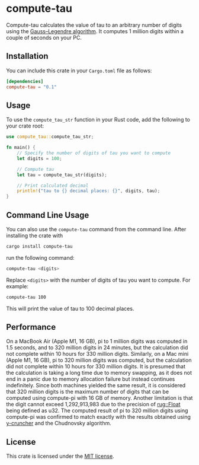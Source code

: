 # compute-tau

Compute-tau calculates the value of tau to an arbitrary number of digits using the [Gauss–Legendre algorithm](https://en.wikipedia.org/wiki/Gauss%E2%80%93Legendre_algorithm). It computes 1 million digits within a couple of seconds on your PC.

## Installation

You can include this crate in your `Cargo.toml` file as follows:

```toml
[dependencies]
compute-tau = "0.1"
```

## Usage

To use the `compute_tau_str` function in your Rust code, add the following to your crate root:

```rust
use compute_tau::compute_tau_str;

fn main() {
    // Specify the number of digits of tau you want to compute
    let digits = 100;

    // Compute tau
    let tau = compute_tau_str(digits);

    // Print calculated decimal
    println!("tau to {} decimal places: {}", digits, tau);
}
```

## Command Line Usage

You can also use the `compute-tau` command from the command line. After installing the crate with
```bash
cargo install compute-tau
```
run the following command:

```bash
compute-tau <digits>
```

Replace `<digits>` with the number of digits of tau you want to compute. For example:

```bash
compute-tau 100
```

This will print the value of tau to 100 decimal places.

## Performance

On a MacBook Air (Apple M1, 16 GB), pi to 1 million digits was computed in 1.5 seconds, and to 320 million digits in 24 minutes, but the calculation did not complete within 10 hours for 330 million digits. Similarly, on a Mac mini (Apple M1, 16 GB), pi to 320 million digits was computed, but the calculation did not complete within 10 hours for 330 million digits. It is presumed that the calculation is taking a long time due to memory swapping, as it does not end in a panic due to memory allocation failure but instead continues indefinitely. Since both machines yielded the same result, it is considered that 320 million digits is the maximum number of digits that can be computed using compute-pi with 16 GB of memory. Another limitation is that the digit cannot exceed 1,292,913,983 due to the precision of [rug::Float](https://docs.rs/rug/latest/rug/struct.Float.html) being defined as u32. The computed result of pi to 320 million digits using compute-pi was confirmed to match exactly with the results obtained using [y-cruncher](http://www.numberworld.org/y-cruncher/) and the Chudnovsky algorithm.

## License

This crate is licensed under the [MIT license](https://en.wikipedia.org/wiki/MIT_License).
